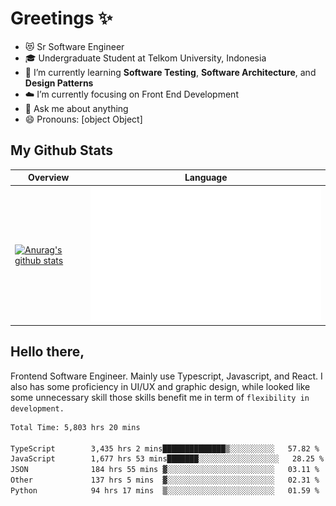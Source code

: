 # Greetings ✨
- 😻 Sr Software Engineer
- 🎓 Undergraduate Student at Telkom University, Indonesia
- 🌱 I’m currently learning **Software Testing**, **Software Architecture**, and **Design Patterns**
- ☁️ I’m currently focusing on Front End Development
- 💬 Ask me about anything
- 😄 Pronouns: [object Object]

## My Github Stats

| Overview | Language |
| --- | --- |
|[![Anurag's github stats](https://github-readme-stats.vercel.app/api?username=abui-am&count_private=true)](https://github.com/anuraghazra/github-readme-stats)|![Language](https://raw.githubusercontent.com/abui-am/stats/c6455f656dfce7acd3951e5ec5b25d72af0b2ee3/generated/languages.svg)|

## Hello there, 
Frontend Software Engineer. 
Mainly use Typescript, Javascript, and React. I also has some proficiency in UI/UX and graphic design, while looked like some unnecessary skill those skills benefit me in term of `flexibility in development.`


<!--START_SECTION:waka-->

```txt
Total Time: 5,803 hrs 20 mins

TypeScript        3,435 hrs 2 mins██████████████▒░░░░░░░░░░   57.82 %
JavaScript        1,677 hrs 53 mins███████░░░░░░░░░░░░░░░░░░   28.25 %
JSON              184 hrs 55 mins ▓░░░░░░░░░░░░░░░░░░░░░░░░   03.11 %
Other             137 hrs 5 mins  ▓░░░░░░░░░░░░░░░░░░░░░░░░   02.31 %
Python            94 hrs 17 mins  ▒░░░░░░░░░░░░░░░░░░░░░░░░   01.59 %
```

<!--END_SECTION:waka-->
